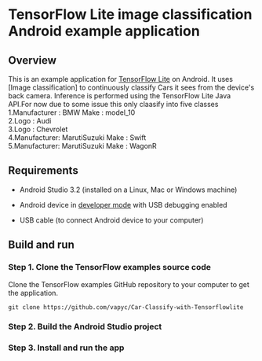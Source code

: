 # TensorFlow Lite image classification Android example application

## Overview

This is an example application for [TensorFlow Lite](https://tensorflow.org/lite)
on Android. It uses
[Image classification]
to continuously classify Cars it sees from the device's back camera.
Inference is performed using the TensorFlow Lite Java API.For now due to some issue this only claasify into five classes
1.Manufacturer : BMW Make : model_10 <br>
2.Logo : Audi <br>
3.Logo : Chevrolet <br>
4.Manufacturer: MarutiSuzuki Make : Swift <br>
5.Manufacturer: MarutiSuzuki Make : WagonR <br>

## Requirements

*   Android Studio 3.2 (installed on a Linux, Mac or Windows machine)

*   Android device in
    [developer mode](https://developer.android.com/studio/debug/dev-options)
    with USB debugging enabled

*   USB cable (to connect Android device to your computer)

## Build and run

### Step 1. Clone the TensorFlow examples source code

Clone the TensorFlow examples GitHub repository to your computer to get the 
application.

```
git clone https://github.com/vapyc/Car-Classify-with-Tensorflowlite
```

### Step 2. Build the Android Studio project


### Step 3. Install and run the app

